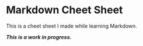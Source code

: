 # Markdown Cheet Sheet
This is a cheet sheet I made while learning Markdown.

***This is a work in progress.***
